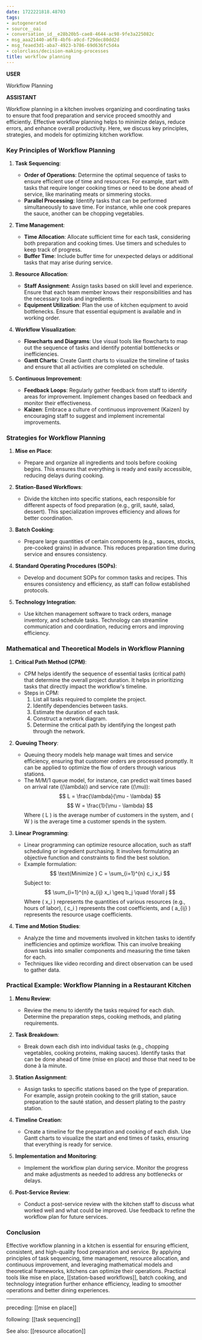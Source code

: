 ```yaml
---
date: 1722221818.48703
tags:
- autogenerated
- source__oai
- conversation_id__e28b20b5-cae8-4644-ac98-9fe3a225082c
- msg_aaa21440-a6f8-4bf6-a9cd-f29dec80dd2d
- msg_feaed3d1-aba7-4923-b786-69d636fc5d4a
- colorclass/decision-making-processes
title: workflow planning
---
```


**USER**

Workflow Planning


**ASSISTANT**

Workflow planning in a kitchen involves organizing and coordinating tasks to ensure that food preparation and service proceed smoothly and efficiently. Effective workflow planning helps to minimize delays, reduce errors, and enhance overall productivity. Here, we discuss key principles, strategies, and models for optimizing kitchen workflow.

### Key Principles of Workflow Planning

1. **Task Sequencing**:
    - **Order of Operations**: Determine the optimal sequence of tasks to ensure efficient use of time and resources. For example, start with tasks that require longer cooking times or need to be done ahead of service, like marinating meats or simmering stocks.
    - **Parallel Processing**: Identify tasks that can be performed simultaneously to save time. For instance, while one cook prepares the sauce, another can be chopping vegetables.

2. **Time Management**:
    - **Time Allocation**: Allocate sufficient time for each task, considering both preparation and cooking times. Use timers and schedules to keep track of progress.
    - **Buffer Time**: Include buffer time for unexpected delays or additional tasks that may arise during service.

3. **Resource Allocation**:
    - **Staff Assignment**: Assign tasks based on skill level and experience. Ensure that each team member knows their responsibilities and has the necessary tools and ingredients.
    - **Equipment Utilization**: Plan the use of kitchen equipment to avoid bottlenecks. Ensure that essential equipment is available and in working order.

4. **Workflow Visualization**:
    - **Flowcharts and Diagrams**: Use visual tools like flowcharts to map out the sequence of tasks and identify potential bottlenecks or inefficiencies.
    - **Gantt Charts**: Create Gantt charts to visualize the timeline of tasks and ensure that all activities are completed on schedule.

5. **Continuous Improvement**:
    - **Feedback Loops**: Regularly gather feedback from staff to identify areas for improvement. Implement changes based on feedback and monitor their effectiveness.
    - **Kaizen**: Embrace a culture of continuous improvement (Kaizen) by encouraging staff to suggest and implement incremental improvements.

### Strategies for Workflow Planning

1. **Mise en Place**:
    - Prepare and organize all ingredients and tools before cooking begins. This ensures that everything is ready and easily accessible, reducing delays during cooking.

2. **Station-Based Workflows**:
    - Divide the kitchen into specific stations, each responsible for different aspects of food preparation (e.g., grill, sauté, salad, dessert). This specialization improves efficiency and allows for better coordination.

3. **Batch Cooking**:
    - Prepare large quantities of certain components (e.g., sauces, stocks, pre-cooked grains) in advance. This reduces preparation time during service and ensures consistency.

4. **Standard Operating Procedures (SOPs)**:
    - Develop and document SOPs for common tasks and recipes. This ensures consistency and efficiency, as staff can follow established protocols.

5. **Technology Integration**:
    - Use kitchen management software to track orders, manage inventory, and schedule tasks. Technology can streamline communication and coordination, reducing errors and improving efficiency.

### Mathematical and Theoretical Models in Workflow Planning

1. **Critical Path Method (CPM)**:
    - CPM helps identify the sequence of essential tasks (critical path) that determine the overall project duration. It helps in prioritizing tasks that directly impact the workflow's timeline.
    - Steps in CPM:
        1. List all tasks required to complete the project.
        2. Identify dependencies between tasks.
        3. Estimate the duration of each task.
        4. Construct a network diagram.
        5. Determine the critical path by identifying the longest path through the network.

2. **Queuing Theory**:
    - Queuing theory models help manage wait times and service efficiency, ensuring that customer orders are processed promptly. It can be applied to optimize the flow of orders through various stations.
    - The M/M/1 queue model, for instance, can predict wait times based on arrival rate (\(\lambda\)) and service rate (\(\mu\)):
        $$
        L = \frac{\lambda}{\mu - \lambda}
        $$
        $$
        W = \frac{1}{\mu - \lambda}
        $$
        Where \( L \) is the average number of customers in the system, and \( W \) is the average time a customer spends in the system.

3. **Linear Programming**:
    - Linear programming can optimize resource allocation, such as staff scheduling or ingredient purchasing. It involves formulating an objective function and constraints to find the best solution.
    - Example formulation:
        $$
        \text{Minimize } C = \sum_{i=1}^{n} c_i x_i
        $$
        Subject to:
        $$
        \sum_{i=1}^{n} a_{ij} x_i \geq b_j \quad \forall j
        $$
        Where \( x_i \) represents the quantities of various resources (e.g., hours of labor), \( c_i \) represents the cost coefficients, and \( a_{ij} \) represents the resource usage coefficients.

4. **Time and Motion Studies**:
    - Analyze the time and movements involved in kitchen tasks to identify inefficiencies and optimize workflow. This can involve breaking down tasks into smaller components and measuring the time taken for each.
    - Techniques like video recording and direct observation can be used to gather data.

### Practical Example: Workflow Planning in a Restaurant Kitchen

1. **Menu Review**:
    - Review the menu to identify the tasks required for each dish. Determine the preparation steps, cooking methods, and plating requirements.

2. **Task Breakdown**:
    - Break down each dish into individual tasks (e.g., chopping vegetables, cooking proteins, making sauces). Identify tasks that can be done ahead of time (mise en place) and those that need to be done à la minute.

3. **Station Assignment**:
    - Assign tasks to specific stations based on the type of preparation. For example, assign protein cooking to the grill station, sauce preparation to the sauté station, and dessert plating to the pastry station.

4. **Timeline Creation**:
    - Create a timeline for the preparation and cooking of each dish. Use Gantt charts to visualize the start and end times of tasks, ensuring that everything is ready for service.

5. **Implementation and Monitoring**:
    - Implement the workflow plan during service. Monitor the progress and make adjustments as needed to address any bottlenecks or delays.

6. **Post-Service Review**:
    - Conduct a post-service review with the kitchen staff to discuss what worked well and what could be improved. Use feedback to refine the workflow plan for future services.

### Conclusion

Effective workflow planning in a kitchen is essential for ensuring efficient, consistent, and high-quality food preparation and service. By applying principles of task sequencing, time management, resource allocation, and continuous improvement, and leveraging mathematical models and theoretical frameworks, kitchens can optimize their operations. Practical tools like mise en place, [[station-based workflows]], batch cooking, and technology integration further enhance efficiency, leading to smoother operations and better dining experiences.


---

preceding: [[mise en place]]  


following: [[task sequencing]]

See also: [[resource allocation]]